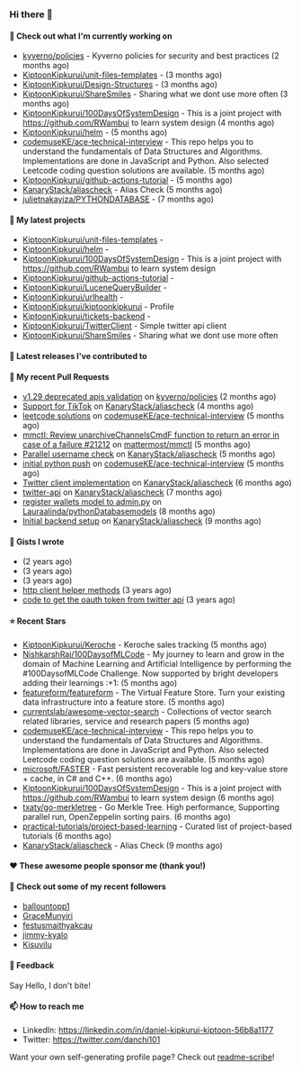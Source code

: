 
### Hi there 👋

#### 👷 Check out what I'm currently working on

- [kyverno/policies](https://github.com/kyverno/policies) - Kyverno policies for security and best practices  (2 months ago)
- [KiptoonKipkurui/unit-files-templates](https://github.com/KiptoonKipkurui/unit-files-templates) -  (3 months ago)
- [KiptoonKipkurui/Design-Structures](https://github.com/KiptoonKipkurui/Design-Structures) -  (3 months ago)
- [KiptoonKipkurui/ShareSmiles](https://github.com/KiptoonKipkurui/ShareSmiles) - Sharing what we dont use more often (3 months ago)
- [KiptoonKipkurui/100DaysOfSystemDesign](https://github.com/KiptoonKipkurui/100DaysOfSystemDesign) - This is a joint project with https://github.com/RWambui to learn system design (4 months ago)
- [KiptoonKipkurui/helm](https://github.com/KiptoonKipkurui/helm) -  (5 months ago)
- [codemuseKE/ace-technical-interview](https://github.com/codemuseKE/ace-technical-interview) - This repo helps you to understand the fundamentals of Data Structures and Algorithms. Implementations are done in JavaScript and Python. Also selected Leetcode coding question solutions are available.  (5 months ago)
- [KiptoonKipkurui/github-actions-tutorial](https://github.com/KiptoonKipkurui/github-actions-tutorial) -  (5 months ago)
- [KanaryStack/aliascheck](https://github.com/KanaryStack/aliascheck) - Alias Check (5 months ago)
- [julietnakayiza/PYTHONDATABASE](https://github.com/julietnakayiza/PYTHONDATABASE) -  (7 months ago)

#### 🌱 My latest projects

- [KiptoonKipkurui/unit-files-templates](https://github.com/KiptoonKipkurui/unit-files-templates) - 
- [KiptoonKipkurui/helm](https://github.com/KiptoonKipkurui/helm) - 
- [KiptoonKipkurui/100DaysOfSystemDesign](https://github.com/KiptoonKipkurui/100DaysOfSystemDesign) - This is a joint project with https://github.com/RWambui to learn system design
- [KiptoonKipkurui/github-actions-tutorial](https://github.com/KiptoonKipkurui/github-actions-tutorial) - 
- [KiptoonKipkurui/LuceneQueryBuilder](https://github.com/KiptoonKipkurui/LuceneQueryBuilder) - 
- [KiptoonKipkurui/urlhealth](https://github.com/KiptoonKipkurui/urlhealth) - 
- [KiptoonKipkurui/kiptoonkipkurui](https://github.com/KiptoonKipkurui/kiptoonkipkurui) - Profile
- [KiptoonKipkurui/tickets-backend](https://github.com/KiptoonKipkurui/tickets-backend) - 
- [KiptoonKipkurui/TwitterClient](https://github.com/KiptoonKipkurui/TwitterClient) - Simple twitter api client
- [KiptoonKipkurui/ShareSmiles](https://github.com/KiptoonKipkurui/ShareSmiles) - Sharing what we dont use more often

#### 🔭 Latest releases I've contributed to


#### 🔨 My recent Pull Requests

- [v1.29 deprecated apis validation](https://github.com/kyverno/policies/pull/489) on [kyverno/policies](https://github.com/kyverno/policies) (2 months ago)
- [Support for TikTok](https://github.com/KanaryStack/aliascheck/pull/59) on [KanaryStack/aliascheck](https://github.com/KanaryStack/aliascheck) (4 months ago)
- [leetcode solutions](https://github.com/codemuseKE/ace-technical-interview/pull/26) on [codemuseKE/ace-technical-interview](https://github.com/codemuseKE/ace-technical-interview) (5 months ago)
- [mmctl: Review unarchiveChannelsCmdF function to return an error in case of a failure #21212](https://github.com/mattermost/mmctl/pull/572) on [mattermost/mmctl](https://github.com/mattermost/mmctl) (5 months ago)
- [Parallel username check](https://github.com/KanaryStack/aliascheck/pull/53) on [KanaryStack/aliascheck](https://github.com/KanaryStack/aliascheck) (5 months ago)
- [initial python push](https://github.com/codemuseKE/ace-technical-interview/pull/25) on [codemuseKE/ace-technical-interview](https://github.com/codemuseKE/ace-technical-interview) (5 months ago)
- [Twitter client implementation](https://github.com/KanaryStack/aliascheck/pull/40) on [KanaryStack/aliascheck](https://github.com/KanaryStack/aliascheck) (6 months ago)
- [twitter-api](https://github.com/KanaryStack/aliascheck/pull/17) on [KanaryStack/aliascheck](https://github.com/KanaryStack/aliascheck) (7 months ago)
- [register wallets model to admin.py](https://github.com/Lauraalinda/pythonDatabasemodels/pull/1) on [Lauraalinda/pythonDatabasemodels](https://github.com/Lauraalinda/pythonDatabasemodels) (8 months ago)
- [Initial backend setup](https://github.com/KanaryStack/aliascheck/pull/7) on [KanaryStack/aliascheck](https://github.com/KanaryStack/aliascheck) (9 months ago)


#### 📓 Gists I wrote

- [](https://gist.github.com/75f8e6859120ff76384203162ff71031) (2 years ago)
- [](https://gist.github.com/36d123dbcfae3aa16c9fa05d14b77e70) (3 years ago)
- [](https://gist.github.com/03aa6a9e4d1f6e83ffe6ce69bac8ade0) (3 years ago)
- [http client helper methods](https://gist.github.com/42b4af13921bcb86f7f2aa61d76dc5f3) (3 years ago)
- [code to get the oauth token from twitter api](https://gist.github.com/4f857e433d186cdd79501c0bd4bff8b9) (3 years ago)

#### ⭐ Recent Stars

- [KiptoonKipkurui/Keroche](https://github.com/KiptoonKipkurui/Keroche) - Keroche sales tracking (5 months ago)
- [NishkarshRaj/100DaysofMLCode](https://github.com/NishkarshRaj/100DaysofMLCode) - My journey to learn and grow in the domain of Machine Learning and Artificial Intelligence by performing the #100DaysofMLCode Challenge. Now supported by bright developers adding their learnings :&#43;1: (5 months ago)
- [featureform/featureform](https://github.com/featureform/featureform) - The Virtual Feature Store. Turn your existing data infrastructure into a feature store. (5 months ago)
- [currentslab/awesome-vector-search](https://github.com/currentslab/awesome-vector-search) - Collections of vector search related libraries, service and research papers (5 months ago)
- [codemuseKE/ace-technical-interview](https://github.com/codemuseKE/ace-technical-interview) - This repo helps you to understand the fundamentals of Data Structures and Algorithms. Implementations are done in JavaScript and Python. Also selected Leetcode coding question solutions are available.  (5 months ago)
- [microsoft/FASTER](https://github.com/microsoft/FASTER) - Fast persistent recoverable log and key-value store &#43; cache, in C# and C&#43;&#43;. (6 months ago)
- [KiptoonKipkurui/100DaysOfSystemDesign](https://github.com/KiptoonKipkurui/100DaysOfSystemDesign) - This is a joint project with https://github.com/RWambui to learn system design (6 months ago)
- [txaty/go-merkletree](https://github.com/txaty/go-merkletree) - Go Merkle Tree. High performance, Supporting parallel run, OpenZeppelin sorting pairs. (6 months ago)
- [practical-tutorials/project-based-learning](https://github.com/practical-tutorials/project-based-learning) - Curated list of project-based tutorials (6 months ago)
- [KanaryStack/aliascheck](https://github.com/KanaryStack/aliascheck) - Alias Check (9 months ago)

#### ❤️ These awesome people sponsor me (thank you!)


#### 👯 Check out some of my recent followers

- [ballountopp1](https://github.com/ballountopp1)
- [GraceMunyiri](https://github.com/GraceMunyiri)
- [festusmaithyakcau](https://github.com/festusmaithyakcau)
- [jimmy-kyalo](https://github.com/jimmy-kyalo)
- [Kisuvilu](https://github.com/Kisuvilu)

#### 💬 Feedback

Say Hello, I don't bite!

#### 📫 How to reach me
- LinkedIn: https://linkedin.com/in/daniel-kipkurui-kiptoon-56b8a1177
- Twitter: https://twitter.com/danchi101


Want your own self-generating profile page? Check out [readme-scribe](https://github.com/muesli/readme-scribe)!
